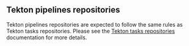 ## Tekton pipelines repositories

Tekton pipelines repositories are expected to follow the same rules as Tekton tasks repositories. Please see the [Tekton tasks repositories](https://github.com/artifacthub/hub/blob/master/docs/tekton_tasks_repositories.md) documentation for more details.

